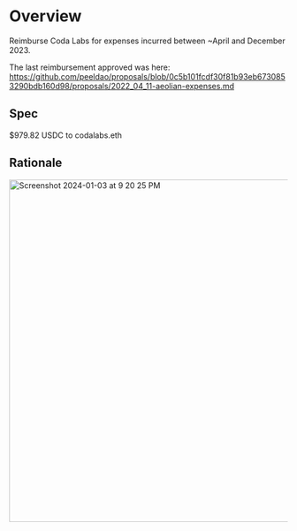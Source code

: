 # Overview

Reimburse Coda Labs for expenses incurred between ~April and December 2023.

The last reimbursement approved was here: https://github.com/peeldao/proposals/blob/0c5b101fcdf30f81b93eb6730853290bdb160d98/proposals/2022_04_11-aeolian-expenses.md

## Spec

$979.82 USDC to codalabs.eth

## Rationale

<img width="620" alt="Screenshot 2024-01-03 at 9 20 25 PM" src="https://github.com/peeldao/proposals/assets/12551741/058e70fb-0b48-402f-ab00-bdecc5b8030b">

